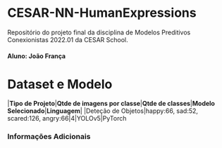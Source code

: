 # CESAR-NN-HumanExpressions
Repositório do projeto final da disciplina de Modelos Preditivos Conexionistas 2022.01 da CESAR School.
#### Aluno: João França

# Dataset e Modelo

|**Tipo de Projeto**|**Qtde de imagens por classe**|**Qtde de classes**|**Modelo Selecionado**|**Linguagem**|
|Deteção de Objetos|happy:66, sad:52, scared:126, angry:66|4|YOLOv5|PyTorch

### Informações Adicionais

